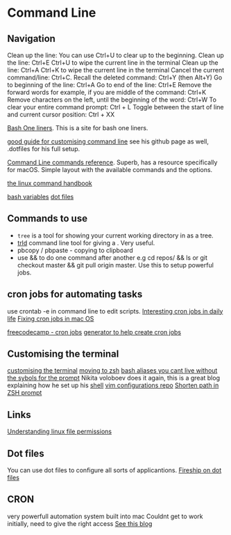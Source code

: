 # Command Line

## Navigation



Clean up the line: You can use Ctrl+U to clear up to the beginning.
Clean up the line: Ctrl+E Ctrl+U to wipe the current line in the terminal
Clean up the line: Ctrl+A Ctrl+K to wipe the current line in the terminal
Cancel the current command/line: Ctrl+C.
Recall the deleted command: Ctrl+Y (then Alt+Y)
Go to beginning of the line: Ctrl+A
Go to end of the line: Ctrl+E
Remove the forward words for example, if you are middle of the command: Ctrl+K
Remove characters on the left, until the beginning of the word: Ctrl+W
To clear your entire command prompt: Ctrl + L
Toggle between the start of line and current cursor position: Ctrl + XX

[Bash One liners](https://www.bashoneliners.com/oneliners/popular/). This is a site for bash one liners.

[good guide for customising command line](https://medium.com/@nikitavoloboev/pretty-and-fast-shell-97ea870f2805) see his github page as well, .dotfiles for his full setup.

[Command Line commands reference](https://ss64.com/). Superb, has a resource specifically for macOS. Simple layout with the available commands and the options. 

[the linux command handbook](https://flaviocopesbooks.fra1.digitaloceanspaces.com/linux-commands-handbook.pdf)

[bash  variables](https://ryanstutorials.net/bash-scripting-tutorial/bash-variables.php)
[dot files](https://www.google.com/search?q=dot+files+in+100+seconds&rlz=1C5GCEM_enGB978GB979&oq=dot+files+in+100+seconds&aqs=chrome..69i57.3647j0j7&sourceid=chrome&ie=UTF-8#kpvalbx=_h9iUYZe5N_uGxc8Pr4-FiAc21)
## Commands to use

* `tree` is a tool for showing your current working directory in as a tree. 
* [trld](https://tldr.sh/) command line tool for giving a . Very useful.
* pbcopy / pbpaste - copying to clipboard
* use && to do one command after another e.g cd repos/ && ls or git checkout master && git pull origin master. Use this to setup powerful jobs.

## cron jobs for automating tasks

use crontab -e in command line to edit scripts. 
[Interesting cron jobs in daily life](https://dev.to/cyril/what-is-your-top-interesting-cron-job-for-your-daily-life-5hi6)
[Fixing cron jobs in mac OS](https://www.bejarano.io/fixing-cron-jobs-in-mojave/)

[freecodecamp - cron jobs](https://www.freecodecamp.org/news/cron-jobs-in-linux/)
[generator to help create cron jobs](https://crontab-generator.org/)

## Customising the terminal
[customising the terminal](https://medium.com/@charlesdobson/how-to-customize-your-macos-terminal-7cce5823006e)
[moving to zsh](https://scriptingosx.com/2019/07/moving-to-zsh-06-customizing-the-zsh-prompt/)
[bash aliases you cant live without](https://opensource.com/article/19/7/bash-aliases)
[the sybols for the prompt](https://zsh.sourceforge.io/Doc/Release/Prompt-Expansion.html)
Nikita voloboev does it again, this is a great blog explaining how he set up his [shell](https://medium.com/@nikitavoloboev/pretty-and-fast-shell-97ea870f2805)
[vim configurations repo](https://github.com/amix/vimrc)
[Shorten path in ZSH prompt](https://unix.stackexchange.com/questions/273529/shorten-path-in-zsh-prompt)

## Links
[Understanding linux file permissions](https://linuxfoundation.org/blog/classic-sysadmin-understanding-linux-file-permissions/)
## Dot files
You can use dot files to configure all sorts of applicantions.
[Fireship on dot files](https://www.youtube.com/watch?v=r_MpUP6aKiQ&list=WL&index=27)

## CRON 
very powerfull automation system built into mac
Couldnt get to work initially, need to give the right access 
[See this blog](https://www.bejarano.io/fixing-cron-jobs-in-mojave/)
